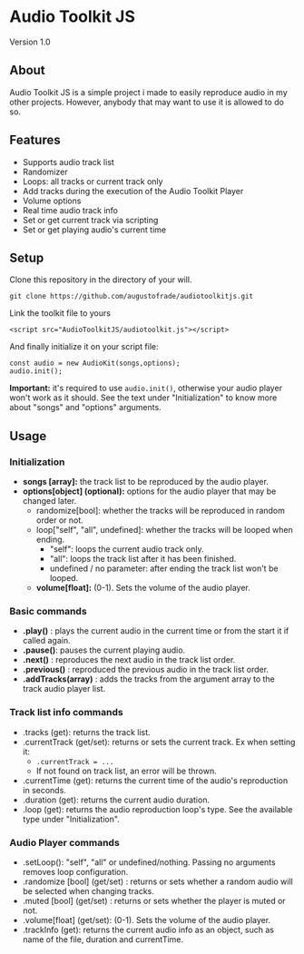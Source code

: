 # Audio Toolkit JS
Version 1.0

## About
Audio Toolkit JS is a simple project i made to easily reproduce audio in my other projects. However, anybody that may want to use it is allowed to do so.

## Features
- Supports audio track list
- Randomizer
- Loops: all tracks or current track only
- Add tracks during the execution of the Audio Toolkit Player
- Volume options
- Real time audio track info
- Set or get current track via scripting
- Set or get playing audio's current time

## Setup
Clone this repository in the directory of your will.

    git clone https://github.com/augustofrade/audiotoolkitjs.git

Link the toolkit file to yours

    <script src="AudioToolkitJS/audiotoolkit.js"></script>
  
  And finally initialize it on your script file:
```
const audio = new AudioKit(songs,options);
audio.init();
```
**Important:** it's required to use `audio.init()`, otherwise your audio player won't work as it should.
See the text under "Initialization" to know more about "songs" and "options" arguments.

## Usage

### Initialization

 - **songs [array]:** the track list to be reproduced by the audio player.
 - **options[object] (optional):** options for the audio player that may be changed later.
	- randomize[bool]: whether the tracks will be reproduced in random order or not.
	- loop["self", "all", undefined]: whether the tracks will be looped when ending.
		- "self": loops the current audio track only.
		- "all": loops the track list after it has been finished.
		 - undefined / no parameter: after ending the track list won't be looped.
	- **volume[float]:** (0-1). Sets the volume of the audio player.

### Basic commands

- **.play()** : plays the current audio in the current time or from the start it if called again.
- **.pause()**: pauses the current playing audio.
 - **.next()** : reproduces the next audio in the track list order.
- **.previous()** : reproduced the previous audio in the track list order.
- **.addTracks(array)** : adds the tracks from the argument array to the track audio player list. 

### Track list info commands
- .tracks (get): returns the track list.
- .currentTrack (get/set): returns or sets the current track. Ex when setting it:
	- `.currentTrack = ...`
	- If not found on track list, an error will be thrown.
- .currentTime (get): returns the current time of the audio's reproduction in seconds.
- .duration (get): returns the current audio duration.
- .loop (get): returns the audio reproduction loop's type. See the available type under "Initialization".


### Audio Player commands

- .setLoop(): "self", "all" or undefined/nothing. Passing no arguments removes loop configuration.
- .randomize [bool] (get/set) : returns or sets whether a random audio will be selected when changing tracks.
- .muted [bool] (get/set) : returns or sets whether the player is muted or not.
- .volume[float] (get/set): (0-1). Sets the volume of the audio player.
- .trackInfo (get): returns the current audio info as an object, such as name of the file, duration and currentTime.
